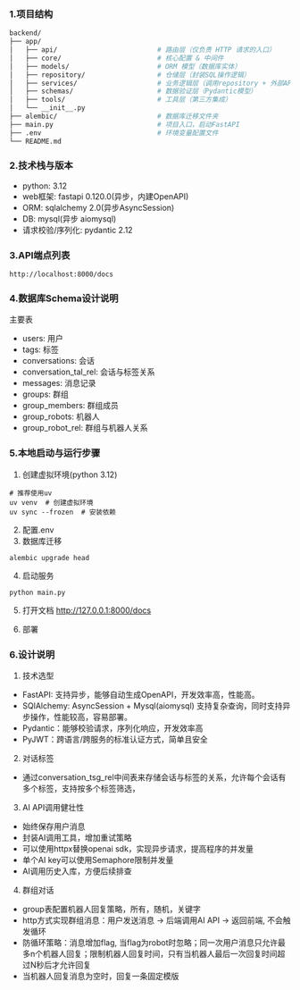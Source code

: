 ### 1.项目结构
``` bash
backend/
├── app/
│   ├── api/                         # 路由层（仅负责 HTTP 请求的入口）
│   ├── core/                        # 核心配置 & 中间件
│   ├── models/                      # ORM 模型（数据库实体）
│   ├── repository/                  # 仓储层（封装SQL操作逻辑）
│   ├── services/                    # 业务逻辑层（调用repository + 外部API）
│   ├── schemas/                     # 数据验证层（Pydantic模型）
│   ├── tools/                       # 工具层（第三方集成）
│   └── __init__.py
├── alembic/                         # 数据库迁移文件夹
├── main.py                          # 项目入口，启动FastAPI
├── .env                             # 环境变量配置文件
└── README.md
```

### 2.技术栈与版本

- python: 3.12
- web框架: fastapi 0.120.0(异步，内建OpenAPI)
- ORM: sqlalchemy 2.0(异步AsyncSession)
- DB: mysql(异步 aiomysql)
- 请求校验/序列化: pydantic 2.12

### 3.API端点列表
```
http://localhost:8000/docs
```

### 4.数据库Schema设计说明
主要表

- users: 用户
- tags: 标签
- conversations: 会话
- conversation_tal_rel: 会话与标签关系
- messages: 消息记录
- groups: 群组
- group_members: 群组成员
- group_robots: 机器人
- group_robot_rel: 群组与机器人关系

### 5.本地启动与运行步骤

1. 创建虚拟环境(python 3.12)
```shell
# 推荐使用uv
uv venv  # 创建虚拟环境
uv sync --frozen  # 安装依赖
```
2. 配置.env
3. 数据库迁移
```shell
alembic upgrade head 
```
4. 启动服务
```shell
python main.py 
```
5. 打开文档
http://127.0.0.1:8000/docs

6. 部署

### 6.设计说明

1. 技术选型
- FastAPI: 支持异步，能够自动生成OpenAPI，开发效率高，性能高。
- SQlAlchemy: AsyncSession + Mysql(aiomysql) 支持复杂查询，同时支持异步操作，性能较高，容易部署。
- Pydantic：能够校验请求，序列化响应，开发效率高
- PyJWT：跨语言/跨服务的标准认证方式，简单且安全

2. 对话标签
- 通过conversation_tsg_rel中间表来存储会话与标签的关系，允许每个会话有多个标签，支持按多个标签筛选，

3. AI API调用健壮性
- 始终保存用户消息
- 封装AI调用工具，增加重试策略
- 可以使用httpx替换openai sdk，实现异步请求，提高程序的并发量
- 单个AI key可以使用Semaphore限制并发量
- AI调用历史入库，方便后续排查

4. 群组对话
- group表配置机器人回复策略，所有，随机，关键字
- http方式实现群组消息：用户发送消息 -> 后端调用AI API -> 返回前端, 不会触发循环
- 防循环策略：消息增加flag, 当flag为robot时忽略；同一次用户消息只允许最多n个机器人回复；限制机器人回复时间，只有当机器人最后一次回复时间超过N秒后才允许回复
- 当机器人回复消息为空时，回复一条固定模版